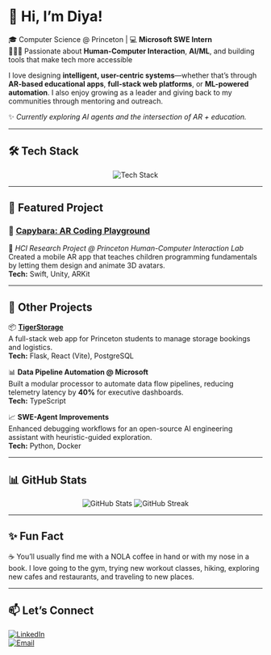 # 👋 Hi, I’m Diya!  
🎓 Computer Science @ Princeton | 💻 **Microsoft SWE Intern**  
🧑🏽‍💻 Passionate about **Human-Computer Interaction**, **AI/ML**, and building tools that make tech more accessible  

I love designing **intelligent, user-centric systems**—whether that’s through **AR-based educational apps**, **full-stack web platforms**, or **ML-powered automation**. I also enjoy growing as a leader and giving back to my communities through mentoring and outreach.  

✨ *Currently exploring AI agents and the intersection of AR + education.*  

---

## 🛠 Tech Stack  

<div align="center">  
  <img src="https://skillicons.dev/icons?i=python,java,js,react,flask,pytorch,tensorflow,postgresql,azure,git" alt="Tech Stack" />  
</div>  

---

## 🚀 Featured Project  

### 🦫 [Capybara: AR Coding Playground](https://ar.cs.princeton.edu/capybara.html)  
📱 *HCI Research Project @ Princeton Human-Computer Interaction Lab*  
Created a mobile AR app that teaches children programming fundamentals by letting them design and animate 3D avatars.  
**Tech:** Swift, Unity, ARKit  

---

## 🌟 Other Projects  

📦 [**TigerStorage**](https://github.com/ShirleyX-Yu/TigerStorage)  
A full-stack web app for Princeton students to manage storage bookings and logistics.  
**Tech:** Flask, React (Vite), PostgreSQL  

📊 **Data Pipeline Automation @ Microsoft**  
Built a modular processor to automate data flow pipelines, reducing telemetry latency by **40%** for executive dashboards.  
**Tech:** TypeScript 

📈 **SWE-Agent Improvements**  
Enhanced debugging workflows for an open-source AI engineering assistant with heuristic-guided exploration.  
**Tech:** Python, Docker  

---

## 📊 GitHub Stats  

<div align="center">  
  <img src="https://github-readme-stats.vercel.app/api?username=diyahundiwala&show_icons=true&theme=calm" alt="GitHub Stats" />  
  <img src="https://github-readme-streak-stats.herokuapp.com/?user=diyahundiwala&theme=calm" alt="GitHub Streak" />  
</div>  

---

## ✨ Fun Fact  

☕ You’ll usually find me with a NOLA coffee in hand or with my nose in a book. I love going to the gym, trying new workout classes, hiking, exploring new cafes and restaurants, and traveling to new places.  

---

## 📫 Let’s Connect  

[![LinkedIn](https://img.shields.io/badge/LinkedIn-0A66C2?style=for-the-badge&logo=linkedin&logoColor=white)](https://www.linkedin.com/in/diyahundiwala/)  
[![Email](https://img.shields.io/badge/Email-D14836?style=for-the-badge&logo=gmail&logoColor=white)](mailto:diyahundiwala@gmail.com)  
